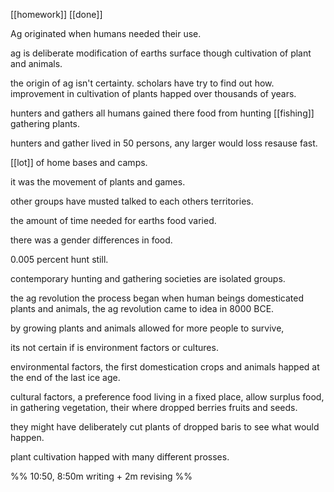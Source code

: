 [[homework]] [[done]]

Ag originated when humans needed their use.

ag is deliberate modification of earths surface though cultivation of plant and animals.

the origin of ag isn't certainty.
scholars have try to find out how. improvement in cultivation of plants happed over thousands of years.


hunters and gathers all humans gained there food from hunting [[fishing]] gathering plants.


hunters and gather lived in 50 persons, any larger would loss resause fast.


[[lot]] of home bases and camps.

it was the movement of plants and games.

other groups have musted talked to each others territories.


the amount of time needed for earths food varied.

there was a gender differences in food.

0.005 percent hunt still.

contemporary hunting and gathering societies are isolated groups.


the ag revolution
the process began when human beings domesticated plants and animals, the ag revolution came to idea in 8000 BCE.

by growing plants and animals allowed for more people to survive,

its not certain if is environment factors or cultures.


environmental factors, the first domestication crops and animals happed at the end of the last ice age.


cultural factors, a preference food living in a fixed place, allow surplus food, in gathering vegetation, their where dropped berries fruits and seeds.

they might have deliberately cut plants of dropped baris to see what would happen.

plant cultivation happed with many different prosses.


%% 10:50, 8:50m writing + 2m revising %%